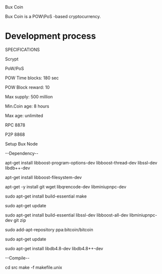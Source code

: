 
Bux Coin

Bux Coin is a POW\PoS -based cryptocurrency.

Development process
===========================

SPECIFICATIONS

Scrypt

PoW/PoS

POW Time blocks: 180 sec

POW Block reward: 10


Max supply: 500 million


Min.Coin age: 8 hours

Max age: unlimited

RPC 8878

P2P 8868


Setup Bux Node

--Dependency--


apt-get install  libboost-program-options-dev libboost-thread-dev  libssl-dev libdb++-dev

apt-get install   libboost-filesystem-dev

apt-get -y install  git wget libqrencode-dev libminiupnpc-dev

sudo apt-get install build-essential make

sudo apt-get update

sudo apt-get install build-essential libssl-dev libboost-all-dev libminiupnpc-dev git zip

sudo add-apt-repository ppa:bitcoin/bitcoin

sudo apt-get update

sudo apt-get install libdb4.8-dev libdb4.8++-dev



--Compile--


cd src
make -f makefile.unix


